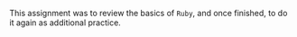 This assignment was to review the basics of `Ruby`, and once finished, to do it again as additional practice.
